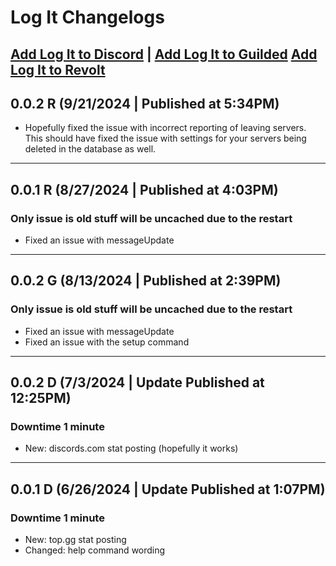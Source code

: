 # Log It Changelogs
[Add Log It to Discord](https://discord.com/oauth2/authorize?client_id=1209409824253677578) | [Add Log It to Guilded](https://www.guilded.gg/b/4d8fc585-5db0-4af8-9118-8c8b4ce7270a) [Add Log It to Revolt](https://app.revolt.chat/bot/01J4Q9DS6CV4DNCW6AZRMV349A)
---

## 0.0.2 R (9/21/2024 | Published at 5:34PM)
- Hopefully fixed the issue with incorrect reporting of leaving servers. This should have fixed the issue with settings for your servers being deleted in the database as well.

---

## 0.0.1 R (8/27/2024 | Published at 4:03PM)
### Only issue is old stuff will be uncached due to the restart
- Fixed an issue with messageUpdate

---

## 0.0.2 G (8/13/2024 | Published at 2:39PM)
### Only issue is old stuff will be uncached due to the restart
- Fixed an issue with messageUpdate
- Fixed an issue with the setup command
  
---

## 0.0.2 D (7/3/2024 | Update Published at 12:25PM)
### Downtime 1 minute
- New: discords.com stat posting (hopefully it works)

---

## 0.0.1 D (6/26/2024 | Update Published at 1:07PM)
### Downtime 1 minute
- New: top.gg stat posting
- Changed: help command wording
